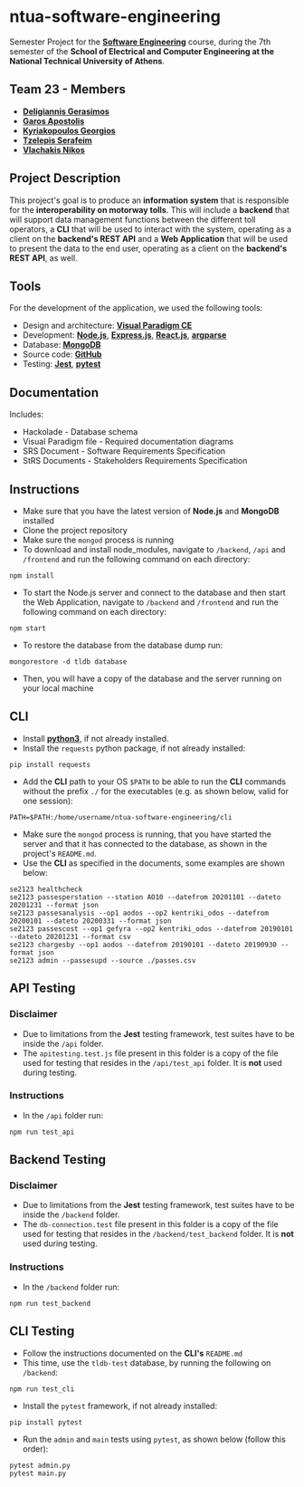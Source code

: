 # ntua-software-engineering

Semester Project for the [**Software Engineering**](https://www.ece.ntua.gr/en/undergraduate/courses/3205) course, during the 7th semester of the **School of Electrical and Computer Engineering at the National Technical University of Athens**.

## Team 23 - Members
- [**Deligiannis Gerasimos**](https://github.com/GerasimosDel)
- [**Garos Apostolis**](https://github.com/ApostolisGaros)
- [**Kyriakopoulos Georgios**](https://github.com/geokyr)
- [**Tzelepis Serafeim**](https://github.com/sertze)
- [**Vlachakis Nikos**](https://github.com/NikosVlachakis)

## Project Description

This project's goal is to produce an **information system** that is responsible for the **interoperability on motorway tolls**. This will include a **backend** that will support data management functions between the different toll operators, a **CLI** that will be used to interact with the system, operating as a client on the **backend's REST API** and a **Web Application** that will be used to present the data to the end user, operating as a client on the **backend's REST API**, as well.

## Tools
For the development of the application, we used the following tools:

- Design and architecture: [**Visual Paradigm CE**](https://www.visual-paradigm.com/download/community.jsp)
- Development: [**Node.js**](https://nodejs.org/en), [**Express.js**](https://expressjs.com/), [**React.js**](https://react.dev/), [**argparse**](https://docs.python.org/3/library/argparse.html)
- Database: [**MongoDB**](https://www.mongodb.com/)
- Source code: [**GitHub**](https://github.com/)
- Testing: [**Jest**](https://jestjs.io/), [**pytest**](https://docs.pytest.org/en/7.3.x/)

## Documentation
Includes:

- Hackolade - Database schema
- Visual Paradigm file - Required documentation diagrams
- SRS Document - Software Requirements Specification
- StRS Documents - Stakeholders Requirements Specification

## Instructions
- Make sure that you have the latest version of **Node.js** and **MongoDB** installed
- Clone the project repository
- Make sure the `mongod` process is running
- To download and install node_modules, navigate to `/backend`, `/api` and `/frontend` and run the following command on each directory:
```
npm install
```
- To start the Node.js server and connect to the database and then start the Web Application, navigate to `/backend` and `/frontend` and run the following command on each directory:
```
npm start
```
- To restore the database from the database dump run:
```
mongorestore -d tldb database
```
- Then, you will have a copy of the database and the server running on your local machine

## CLI

- Install [**python3**](https://www.python.org/downloads/), if not already installed.
- Install the `requests` python package, if not already installed:
```
pip install requests
```
- Add the **CLI** path to your OS `$PATH` to be able to run the **CLI** commands without the prefix `./` for the executables (e.g. as shown below, valid for one session):
```
PATH=$PATH:/home/username/ntua-software-engineering/cli
```
- Make sure the `mongod` process is running, that you have started the server and that it has connected to the database, as shown in the project's `README.md`.
- Use the **CLI** as specified in the documents, some examples are shown below:
```
se2123 healthcheck
se2123 passesperstation --station AO10 --datefrom 20201101 --dateto 20201231 --format json
se2123 passesanalysis --op1 aodos --op2 kentriki_odos --datefrom 20200101 --dateto 20200331 --format json
se2123 passescost --op1 gefyra --op2 kentriki_odos --datefrom 20190101 --dateto 20201231 --format csv
se2123 chargesby --op1 aodos --datefrom 20190101 --dateto 20190930 --format json
se2123 admin --passesupd --source ./passes.csv
```

## API Testing

### Disclaimer
- Due to limitations from the **Jest** testing framework, test suites have to be inside the `/api` folder.
- The `apitesting.test.js` file present in this folder is a copy of the file used for testing that resides in the `/api/test_api` folder. It is **not** used during testing.

### Instructions
- In the `/api` folder run:
```
npm run test_api
```

## Backend Testing

### Disclaimer
- Due to limitations from the **Jest** testing framework, test suites have to be inside the `/backend` folder.
- The `db-connection.test` file present in this folder is a copy of the file used for testing that resides in the `/backend/test_backend` folder. It is **not** used during testing.

### Instructions
- In the `/backend` folder run:
```
npm run test_backend
```

## CLI Testing

- Follow the instructions documented on the **CLI's** `README.md`
- This time, use the `tldb-test` database, by running the following on `/backend`:
```
npm run test_cli
```
- Install the `pytest` framework, if not already installed:
```
pip install pytest
```
- Run the `admin` and `main` tests using `pytest`, as shown below (follow this order):
```
pytest admin.py
pytest main.py
```
